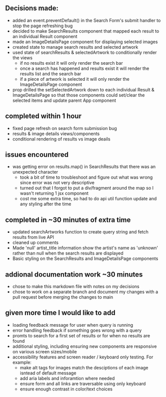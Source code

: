 ## Decisions made:

- added an event.preventDefault() in the Search Form's submit handler to stop the page refreshing bug
- decided to make SearchResults component that mapped each result to an individual Result component
- made an ImageDetailsPage component for displaying selected images
- created state to manage search results and selected artwork
- used state of searchResults & selectedArtwork to conditionally render the views
  - if no results exist it will only render the search bar
  - once a search has happened and results exist it will render the results list and the search bar
  - if a piece of artwork is selected it will only render the ImageDetailsPage component
- prop drilled the setSelectedArtwork down to each individual Result & ImageDetailsPage so that those components could set/clear the selected items and update parent App component

## completed within 1 hour

- fixed page refresh on search form submission bug
- results & image details views/components
- conditional rendering of results vs image deails

## issues encountered

- was getting error on results.map() in SearchResults that there was an unexpected character
  - took a bit of time to troubleshoot and figure out what was wrong since error was not very descriptive
  - turned out that I forgot to put a div/fragment around the map so I wasn't returning 1 jsx component
  - cost me some extra time, so had to do api util function update and any styling after the time

## completed in ~30 minutes of extra time

- updated searchArtworks function to create query string and fetch results from live API
- cleaned up comments
- Made 'null' artist_title information show the artist's name as 'unknown' rather than null when the search results are displayed
- Basic styling on the SearchResults and ImageDetailsPage components

## addional documentation work ~30 minutes

- chose to make this markdown file with notes on my decisions
- chose to work on a separate branch and document my changes with a pull request before merging the changes to main

## given more time I would like to add

- loading feedback message for user when query is running
- error handling feedback if something goes wrong with a query
- promts to search for a first set of results or for when no results are found
- additional styling, including ensuring new components are responsive on various screen sizes/mobile
- accessibility features and screen reader / keyboard only testing. For example:
  - make alt tags for images match the desciptions of each image isntead of default message
  - add aria labels and inforamtion where needed
  - ensure form and all links are traversable using only keyboard
  - ensure enough contrast in color/text choices
